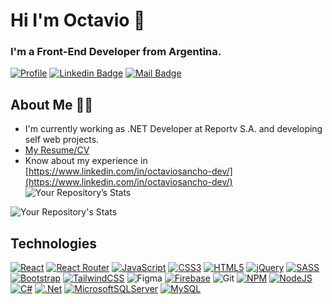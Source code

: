 # Hi I'm Octavio 👋

### I'm a Front-End Developer from Argentina.

[![Profile](https://img.shields.io/badge/Portfolio-282C4C?style=for-the-badge&logo=dev.to&logoColor=615EFF)](https://octaviosancho-dev-portfolio.netlify.app)
[![Linkedin Badge](https://img.shields.io/badge/LinkedIn-0077B5?style=for-the-badge&logo=linkedin&logoColor=white)](https://www.linkedin.com/in/octaviosancho-dev/) [![Mail Badge](https://img.shields.io/badge/Gmail-D14836?style=for-the-badge&logo=gmail&logoColor=white)](mailto:octaviosanchodev@gmail.com)

## About Me 🙋‍♂️
- I'm currently working as .NET Developer at Reportv S.A. and developing self web projects.
- [My Resume/CV](https://drive.google.com/file/d/1WJF3kOzMeW94ttl_kXPywnugUnLtyDo3/view?usp=sharing)
- Know about my experience in [https://www.linkedin.com/in/octaviosancho-dev/](https://www.linkedin.com/in/octaviosancho-dev/)
![Your Repository’s Stats](https://github-readme-stats.vercel.app/api?username=octaviosancho-dev&show_icons=true&theme=tokyonight) <br>

![Your Repository's Stats](https://github-readme-stats.vercel.app/api/top-langs/?username=octaviosancho-dev&theme=tokyonight)

## Technologies

<!-- TODO: Make technologies links takes you to repositories -->

[![React](https://img.shields.io/badge/react-%2320232a.svg?style=for-the-badge&logo=react&logoColor=%2361DAFB)](https://octaviosancho-dev-portfolio.netlify.app/) [![React Router](https://img.shields.io/badge/React_Router-CA4245?style=for-the-badge&logo=react-router&logoColor=white)](#) [![JavaScript](https://img.shields.io/badge/javascript-%23323330.svg?style=for-the-badge&logo=javascript&logoColor=%23F7DF1E)](https://octaviosancho-dev.github.io/weather-app/index.html) [![CSS3](https://img.shields.io/badge/css3-%231572B6.svg?style=for-the-badge&logo=css3&logoColor=white)](https://osancho.000webhostapp.com/index.html) [![HTML5](https://img.shields.io/badge/html5-%23E34F26.svg?style=for-the-badge&logo=html5&logoColor=white)](#) [![jQuery](https://img.shields.io/badge/jquery-%230769AD.svg?style=for-the-badge&logo=jquery&logoColor=white)](#) [![SASS](https://img.shields.io/badge/SASS-hotpink.svg?style=for-the-badge&logo=SASS&logoColor=white)](https://herbe.com.ar/) [![Bootstrap](https://img.shields.io/badge/bootstrap-%23563D7C.svg?style=for-the-badge&logo=bootstrap&logoColor=white)](#) [![TailwindCSS](https://img.shields.io/badge/tailwindcss-%2338B2AC.svg?style=for-the-badge&logo=tailwind-css&logoColor=white)](https://tailwindcss.com/) ![Figma](https://img.shields.io/badge/figma-%23F24E1E.svg?style=for-the-badge&logo=figma&logoColor=white) [![Firebase](https://img.shields.io/badge/Firebase-FFCA28?style=for-the-badge&logo=Firebase&logoColor=white)](#) ![Git](https://img.shields.io/badge/git-%23F05033.svg?style=for-the-badge&logo=git&logoColor=white) [![NPM](https://img.shields.io/badge/NPM-%23000000.svg?style=for-the-badge&logo=npm&logoColor=white)](#) [![NodeJS](https://img.shields.io/badge/node.js-6DA55F?style=for-the-badge&logo=node.js&logoColor=white)](#) [![C#](https://img.shields.io/badge/c%23-%237F5AB6.svg?style=for-the-badge&logo=c-sharp&logoColor=white)](#) [![.Net](https://img.shields.io/badge/.NET-5C2D91?style=for-the-badge&logo=.net&logoColor=white)](#) [![MicrosoftSQLServer](https://img.shields.io/badge/Microsoft%20SQL%20Sever-CC2927?style=for-the-badge&logo=microsoft%20sql%20server&logoColor=white)](#) [![MySQL](https://img.shields.io/badge/mysql-%23316192.svg?style=for-the-badge&logo=mysql&logoColor=white)](#)
